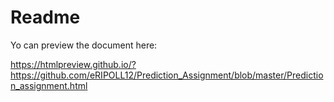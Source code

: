 # Readme

Yo can preview the document here:

https://htmlpreview.github.io/?https://github.com/eRIPOLL12/Prediction_Assignment/blob/master/Prediction_assignment.html
